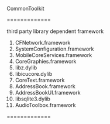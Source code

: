 CommonToolkit

=============

third party library dependent framework
1.  CFNetwork.framework
2.  SystemConfiguration.framework
3.  MobileCoreServices.framework
4.  CoreGraphies.framework
5.  libz.dylib
6.  libicucore.dylib
7.  CoreText.framework
8.  AddressBook.framework
9.  AddressBookUI.framework
10. libsqlite3.dylib
11. AudioToolbox.framework

=============

